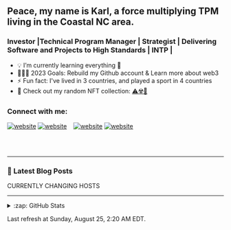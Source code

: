 ## Peace, my name is Karl, a force multiplying TPM living in the Coastal NC area.

### Investor |Technical Program Manager | Strategist | Delivering Software and Projects to High Standards | INTP |

- 💡 I’m currently learning everything 🤣
- 🏋🏾‍♂️ 2023 Goals: Rebuild my Github account & Learn more about web3
- ⚡ Fun fact: I've lived in 3 countries, and played a sport in 4 countries
- 👀 Check out my random NFT collection: [⚠️☢️💊](https://y.at/pod/yatmosphere?members=e8b5818b-15a0-4dbe-9547-c72ab58c6cad)

### Connect with me:

[![website](./img/globe-light.svg)](https://lovgrowth.com/#gh-light-mode-only)
[![website](./img/globe-dark.svg)](https://lovgrowth.com/#gh-dark-mode-only)
&nbsp;&nbsp;
[![website](./img/linkedin-light.svg)](https://www.linkedin.com/in/jacksonk1asset/#gh-light-mode-only)
[![website](./img/linkedin-dark.svg)](https://www.linkedin.com/in/jacksonk1asset/#gh-dark-mode-only)

<br />
<br />

---

### 📕 Latest Blog Posts

<!-- BLOG-POST-LIST:START -->
CURRENTLY CHANGING HOSTS

---

<details>
  <summary>:zap: GitHub Stats</summary>

  <img align="left" alt="jacksonk1asset's GitHub Stats" src="https://github-readme-stats.vercel.app/api?username=jacksonk1asset&show_icons=true&hide_border=false&title_color=ff652f&icon_color=FFE400&bg_color=09131B&text_color=ffffff&border_color=0c1a25" />

</details>

[website]: https://lovgrowth.com
[linkedin]: https://www.linkedin.com/in/jacksonk1asset/

Last refresh at Sunday, August 25, 2:20 AM EDT.
